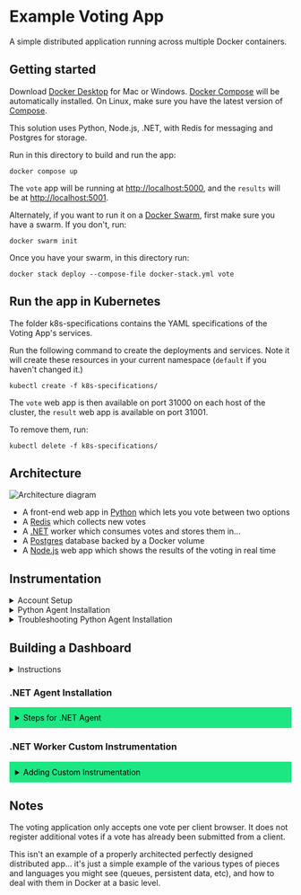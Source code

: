 # Example Voting App

A simple distributed application running across multiple Docker containers.

## Getting started

Download [Docker Desktop](https://www.docker.com/products/docker-desktop) for Mac or Windows. [Docker Compose](https://docs.docker.com/compose) will be automatically installed. On Linux, make sure you have the latest version of [Compose](https://docs.docker.com/compose/install/).

This solution uses Python, Node.js, .NET, with Redis for messaging and Postgres for storage.

Run in this directory to build and run the app:

```shell
docker compose up
```

The `vote` app will be running at [http://localhost:5000](http://localhost:5000), and the `results` will be at [http://localhost:5001](http://localhost:5001).

Alternately, if you want to run it on a [Docker Swarm](https://docs.docker.com/engine/swarm/), first make sure you have a swarm. If you don't, run:

```shell
docker swarm init
```

Once you have your swarm, in this directory run:

```shell
docker stack deploy --compose-file docker-stack.yml vote
```

## Run the app in Kubernetes

The folder k8s-specifications contains the YAML specifications of the Voting App's services.

Run the following command to create the deployments and services. Note it will create these resources in your current namespace (`default` if you haven't changed it.)

```shell
kubectl create -f k8s-specifications/
```

The `vote` web app is then available on port 31000 on each host of the cluster, the `result` web app is available on port 31001.

To remove them, run:

```shell
kubectl delete -f k8s-specifications/
```

## Architecture

![Architecture diagram](architecture.excalidraw.png)

* A front-end web app in [Python](/vote) which lets you vote between two options
* A [Redis](https://hub.docker.com/_/redis/) which collects new votes
* A [.NET](/worker/) worker which consumes votes and stores them in…
* A [Postgres](https://hub.docker.com/_/postgres/) database backed by a Docker volume
* A [Node.js](/result) web app which shows the results of the voting in real time

## Instrumentation
<details>
 <summary>Account Setup</summary>
 
- You'll need a New Relic account. The good news is that you can create a free account [here](https://newrelic.com/signup) (no credit card required).
</details>
<details>
 <summary>Python Agent Installation</summary>
 
* Once you've created an account, you can begin installing the agent by first clicking the `Add Data` tab on the left hand navigation pane, as shown below. <img width="1490" alt="Screenshot 2023-06-05 at 2 36 30 PM" src="https://github.com/mchavez-newrelic/relicstaurants/assets/132291725/5fccb01f-e9c4-4877-b977-7df2ff5c2553">
* Search for the Python agent in the `Search for any technology` search bar and click the Python agent under the `Application monitoring` section as shown below. <img width="824" alt="image" src="https://github.com/mchavez-newrelic/example-voting-app/assets/132291725/6f3085b5-0778-4e4c-a5e9-55d61ae48afb">
* Next, give your application a name
* Install the New Relic agent into the voting app Docker container by following the below steps
  * Add the `newrelic` Python module as a dependency in the `/vote/requirements.txt` file
  * Copy the `newrelic.ini` file as shown below into the `/vote` directory of the project folder. <img width="1245" alt="image" src="https://github.com/mchavez-newrelic/example-voting-app/assets/132291725/8f2c5ad0-348b-466e-9d9c-a5409b5c08b2">
  * Add the `NEW_RELIC_CONFIG_FILE` as an environment variable in the `docker-compose.yml` file to point to the `newrelic.ini` file. 
  * Add the `newrelic-admin run-program` commands in front of the existing `python app.py` command for the vote Docker service.
  * Your `vote` service in your `docker-compose.yml` file should look like the following:
```
services:
  vote:
    build: ./vote
    # use python rather than gunicorn for local dev
    command: newrelic-admin run-program python app.py
    environment:
      - NEW_RELIC_CONFIG_FILE=/app/newrelic.ini
    depends_on:
      redis:
        condition: service_healthy
    healthcheck: 
      test: ["CMD", "curl", "-f", "http://localhost"]
      interval: 15s
      timeout: 5s
      retries: 3
      start_period: 10s
    volumes:
     - ./vote:/app
    ports:
      - "5000:80"
    networks:
      - front-tier
      - back-tier
```
* Next, connect your infrastructure by running the given Docker command as shown below. <img width="971" alt="Screenshot 2023-06-06 at 3 53 40 PM" src="https://github.com/mchavez-newrelic/example-voting-app/assets/104166698/01259262-1d93-4238-9f45-5655d2dfd7d5">
* Run your application with `docker compose up` in the project directory
* Finally, test the connection to the Python agent and your infrastructure. You should see results similar to the screenshot below. It is ok for the `On-host logs` connection to fail. ![image](https://github.com/mchavez-newrelic/example-voting-app/assets/132291725/053d87b0-81e4-4dd7-8421-1ec2443ef65c)
</details>
 
<details>
 <summary>Troubleshooting Python Agent Installation</summary>
 
* If the connection to the Python agent fails in the last step. 
  * First tear down your Docker containers with `docker compose down`
  * Try running the following command to forcefully rebuild your images: `docker compose build --no-cache`
  * Then try running `docker compose up` again to start your containers
* If the connection to the Infrastructure agent fails in the last step.
  * Try running the Linux install command instead of the Docker command as shown below. <img width="962" alt="Screenshot 2023-06-06 at 4 05 09 PM" src="https://github.com/mchavez-newrelic/example-voting-app/assets/104166698/e907fb62-2888-4bae-bef5-610b38012403">
</details>

## Building a Dashboard
<details>
 <summary>Instructions</summary>
 
 * In your New Relic One dashboard on the left, click on `Dashboards`, then on the top right, click on `Create a dashboard`
 <img width="1512" alt="Screenshot 2023-06-07 at 3 34 54 PM" src="https://github.com/mchavez-newrelic/example-voting-app/assets/104166698/d4551df2-6b7d-40d6-b912-245285457dae">
 
 * Select `Create a new dashboard` and on the next page, enter a name before proceeding.
 <img width="406" alt="Screenshot 2023-06-07 at 3 35 20 PM" src="https://github.com/mchavez-newrelic/example-voting-app/assets/104166698/c993b574-8c51-4bf3-b465-a566774a210a"> <img width="404" alt="Screenshot 2023-06-07 at 3 36 12 PM" src="https://github.com/mchavez-newrelic/example-voting-app/assets/104166698/1c31b155-1f3d-41f2-b845-c2b1653045de">

 * Click on any panel to `Add a new chart` and in the pop-up on the right, select `Add a chart`
 <img width="434" alt="Screenshot 2023-06-07 at 2 46 41 PM" src="https://github.com/mchavez-newrelic/example-voting-app/assets/104166698/5fb9e67b-eb62-4a16-90e0-1bbd65effbc1"> <img width="396" alt="image" src="https://github.com/mchavez-newrelic/example-voting-app/assets/104166698/02ddff53-02fd-4390-80bd-1948287eca42">
 
 * Enter the follow query `SELECT count(*) FROM votes FACET appName TIMESERIES SINCE 5 hours ago` and hit the `Run` button. You should be able to see a chart of the results being sent from the application. You can also customize how the chart looks, for example, we can change the "Chart Type"
 <img width="1360" alt="Screenshot 2023-06-07 at 2 47 51 PM" src="https://github.com/mchavez-newrelic/example-voting-app/assets/104166698/c78e8c35-fe48-4c7c-80d1-55d6e286102a">
 
 * Changing the "Chart Type" to Stacked Bar will look like this:
<img width="1361" alt="Screenshot 2023-06-07 at 2 47 33 PM" src="https://github.com/mchavez-newrelic/example-voting-app/assets/104166698/96b8f6a1-298e-47e1-837c-57127eecd212">
</details>

### .NET Agent Installation
<details>
  <summary style="background-color: #1DE783; color: black; padding: 10px;">Steps for .NET Agent</summary>
 1. You can begin installing the .NET agent by first clicking the <b>Add Data</b> tab on the left hand navigation pane, as shown below. <br/><img width="1490" alt="Screenshot 2023-06-05 at 2 36 30 PM" src="https://github.com/mchavez-newrelic/relicstaurants/assets/132291725/5fccb01f-e9c4-4877-b977-7df2ff5c2553">
 2. Search for the .NET agent in the <b>Search for any technology</b> search bar and click the Python agent under the <b>Application monitoring</b> section as shown below. <br/><img width="824" alt="image" src="https://github.com/mchavez-newrelic/example-voting-app/assets/132291725/6f3085b5-0778-4e4c-a5e9-55d61ae48afb"><br/>
3. Next, give your application a name, preferably different from the name given to your Python Agent. For example, you can name the .NET application <code>example-voting-app-worker</code> in your New Relic account.
 4. We will be following the steps linked <a href="https://docs.newrelic.com/install/dotnet/?deployment=linux&docker=yesDocker">here</a> to install and enable the .NET agent inside our .NET Docker container.
<ul>
  <li>Replace the code in your <code>/worker/Dockerfile</code> file for your .NET worker to be as shown <a href="https://github.com/mchavez-newrelic/example-voting-app/blob/instrumented-version/worker/Dockerfile">here</a>.</li>
  <li>Make sure to replace <code>YOUR_LICENSE_KEY</code> and <code>YOUR_APP_NAME</code> with your New Relic license key and .NET application name respectively inside the <code>ENV</code> command at the bottom of the Dockerfile. If you would like to know where to find your license key, you can follow instructions <a href="https://docs.newrelic.com/docs/apis/intro-apis/new-relic-api-keys/">here</a>.</li>
 </ul>
</details>

 ### .NET Worker Custom Instrumentation
 <details>
  <summary style="background-color: #1DE783; color: black; padding: 10px;">Adding Custom Instrumentation</summary>
  1. If you have installed the .NET agent inside the .NET worker Dockerfile, we can begin adding custom instrumentation to monitor the .NET worker's transactions. 
 <ul>
  <li>Let's first make sure we install the <code>NewRelic.Agent.Api</code> package in our project's PackageReference.</li>
  <li>Replace your <code>/worker/Worker.csproj</code> file with the code <a href="https://github.com/mchavez-newrelic/example-voting-app/blob/418fd6dcbd60642ec2ab30932827b934711cec9f/worker/Worker.csproj#LL12C6-L12C6">here</a> so we can install the <code>NewRelic.Agent.Api</code> package.</li>
 </ul>
 2. Let's begin with a simple task of tracking the <code>UpdateVote</code> transaction inside the <code>/worker/Program.cs</code> file for the .NET worker.
 </details>
 

 


## Notes

The voting application only accepts one vote per client browser. It does not register additional votes if a vote has already been submitted from a client.

This isn't an example of a properly architected perfectly designed distributed app... it's just a simple
example of the various types of pieces and languages you might see (queues, persistent data, etc), and how to
deal with them in Docker at a basic level.
